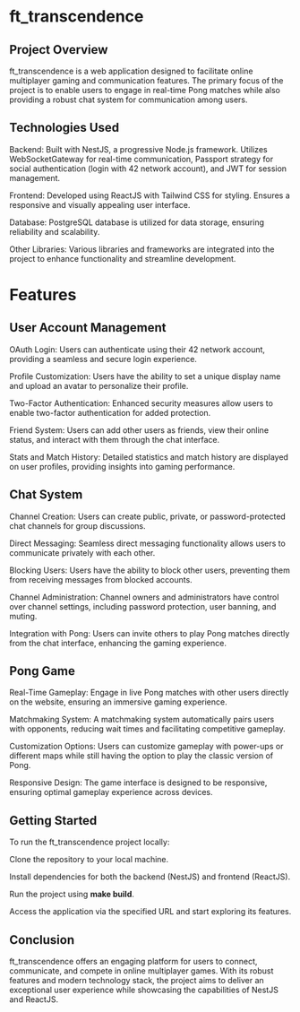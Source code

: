 # ft_transcendence

## Project Overview

ft_transcendence is a web application designed to facilitate online multiplayer gaming and communication features. The primary focus of the project is to enable users to engage in real-time Pong matches while also providing a robust chat system for communication among users.

## Technologies Used

Backend: Built with NestJS, a progressive Node.js framework. Utilizes WebSocketGateway for real-time communication, Passport strategy for social authentication (login with 42 network account), and JWT for session management.

Frontend: Developed using ReactJS with Tailwind CSS for styling. Ensures a responsive and visually appealing user interface.

Database: PostgreSQL database is utilized for data storage, ensuring reliability and scalability.

Other Libraries: Various libraries and frameworks are integrated into the project to enhance functionality and streamline development.

# Features

## User Account Management

OAuth Login: Users can authenticate using their 42 network account, providing a seamless and secure login experience.

Profile Customization: Users have the ability to set a unique display name and upload an avatar to personalize their profile.

Two-Factor Authentication: Enhanced security measures allow users to enable two-factor authentication for added protection.

Friend System: Users can add other users as friends, view their online status, and interact with them through the chat interface.

Stats and Match History: Detailed statistics and match history are displayed on user profiles, providing insights into gaming performance.

## Chat System

Channel Creation: Users can create public, private, or password-protected chat channels for group discussions.

Direct Messaging: Seamless direct messaging functionality allows users to communicate privately with each other.

Blocking Users: Users have the ability to block other users, preventing them from receiving messages from blocked accounts.

Channel Administration: Channel owners and administrators have control over channel settings, including password protection, user banning, and muting.

Integration with Pong: Users can invite others to play Pong matches directly from the chat interface, enhancing the gaming experience.

## Pong Game

Real-Time Gameplay: Engage in live Pong matches with other users directly on the website, ensuring an immersive gaming experience.

Matchmaking System: A matchmaking system automatically pairs users with opponents, reducing wait times and facilitating competitive gameplay.

Customization Options: Users can customize gameplay with power-ups or different maps while still having the option to play the classic version of Pong.

Responsive Design: The game interface is designed to be responsive, ensuring optimal gameplay experience across devices.

## Getting Started

To run the ft_transcendence project locally:

Clone the repository to your local machine.

Install dependencies for both the backend (NestJS) and frontend (ReactJS).

Run the project using **make build**.

Access the application via the specified URL and start exploring its features.

## Conclusion

ft_transcendence offers an engaging platform for users to connect, communicate, and compete in online multiplayer games.
With its robust features and modern technology stack, the project aims to deliver an exceptional user experience while showcasing the capabilities of NestJS and ReactJS.
